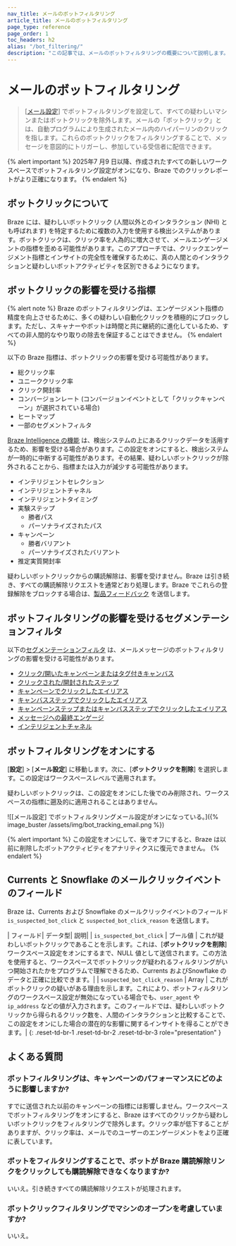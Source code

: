 ```yaml
---
nav_title: メールのボットフィルタリング
article_title: メールのボットフィルタリング
page_type: reference
page_order: 1
toc_headers: h2
alias: "/bot_filtering/"
description: "この記事では、メールのボットフィルタリングの概要について説明します。"
---
```


# メールのボットフィルタリング

> [[メール設定]({{site.baseurl}}/user_guide/administrative/app_settings/email_settings)] でボットフィルタリングを設定して、すべての疑わしいマシンまたはボットクリックを除外します。メールの「ボットクリック」とは、自動プログラムにより生成されたメール内のハイパーリンのクリックを指します。これらのボットクリックをフィルタリングすることで、メッセージを意図的にトリガーし、参加している受信者に配信できます。

{% alert important %}
2025年7 月9 日以降、作成されたすべての新しいワークスペースでボットフィルタリング設定がオンになり、Braze でのクリックレポートがより正確になります。
{% endalert %}

## ボットクリックについて

Braze には、疑わしいボットクリック (人間以外とのインタラクション (NHI) とも呼ばれます) を特定するために複数の入力を使用する検出システムがあります。ボットクリックは、クリック率を人為的に増大させて、メールエンゲージメントの指標を歪める可能性があります。このアプローチでは、クリックエンゲージメント指標とインサイトの完全性を確保するために、真の人間とのインタラクションと疑わしいボットアクティビティを区別できるようになります。

## ボットクリックの影響を受ける指標

{% alert note %}
Braze のボットフィルタリングは、エンゲージメント指標の精度を向上させるために、多くの疑わしい自動化クリックを積極的にブロックします。ただし、スキャナーやボットは時間と共に継続的に進化しているため、すべての非人間的なやり取りの除去を保証することはできません。
{% endalert %}

以下の Braze 指標は、ボットクリックの影響を受ける可能性があります。

- 総クリック率
- ユニーククリック率
- クリック開封率
- コンバージョンレート (コンバージョンイベントとして「クリックキャンペーン」が選択されている場合)
- ヒートマップ
- 一部のセグメントフィルタ

[ Braze Intelligence の機能]({{site.baseurl}}/user_guide/brazeai/intelligence) は、検出システムの上にあるクリックデータを活用するため、影響を受ける場合があります。この設定をオンにすると、検出システムが一時的に中断する可能性があります。その結果、疑わしいボットクリックが除外されることから、指標または入力が減少する可能性があります。

- インテリジェントセレクション
- インテリジェントチャネル
- インテリジェントタイミング
- 実験ステップ
    - 勝者パス
    - パーソナライズされたパス
- キャンペーン
    - 勝者バリアント
    - パーソナライズされたバリアント
- 推定実質開封率

疑わしいボットクリックからの購読解除は、影響を受けません。Braze は引き続き、すべての購読解除リクエストを通常どおり処理します。Braze でこれらの登録解除をブロックする場合は、[製品フィードバック]({{site.baseurl}}/user_guide/administrative/access_braze/portal) を送信します。

## ボットフィルタリングの影響を受けるセグメンテーションフィルタ

以下の[セグメンテーションフィルタ]({{site.baseurl}}/user_guide/engagement_tools/segments/segmentation_filters) は、メールメッセージのボットフィルタリングの影響を受ける可能性があります。

- [クリック/開いたキャンペーンまたはタグ付きキャンバス]({{site.baseurl}}/user_guide/engagement_tools/segments/segmentation_filters#clicked-opened-campaign-or-canvas-with-tag)
- [クリックされた/開封されたステップ]({{site.baseurl}}/user_guide/engagement_tools/segments/segmentation_filters#clicked-opened-step)
- [キャンペーンでクリックしたエイリアス]({{site.baseurl}}/user_guide/engagement_tools/segments/segmentation_filters#clicked-alias-in-campaign)
- [キャンバスステップでクリックしたエイリアス]({{site.baseurl}}/user_guide/engagement_tools/segments/segmentation_filters#clicked-alias-in-canvas-step)
- [キャンペーンステップまたはキャンバスステップでクリックしたエイリアス]({{site.baseurl}}/user_guide/engagement_tools/segments/segmentation_filters#clicked-alias-in-any-campaign-or-canvas-step)
- [メッセージへの最終エンゲージ]({{site.baseurl}}/user_guide/engagement_tools/segments/segmentation_filters#last-engaged-with-message)
- [インテリジェントチャネル]({{site.baseurl}}/user_guide/engagement_tools/segments/segmentation_filters#intelligent-channel)

## ボットフィルタリングをオンにする

[**設定**] > [**メール設定**] に移動します。次に、[**ボットクリックを削除**] を選択します。この設定はワークスペースレベルで適用されます。

疑わしいボットクリックは、この設定をオンにした後でのみ削除され、ワークスペースの指標に遡及的に適用されることはありません。

![[メール設定] でボットフィルタリングメール設定がオンになっている。]({% image_buster /assets/img/bot_tracking_email.png %})

{% alert important %}
この設定をオンにして、後でオフにすると、Braze は以前に削除したボットアクティビティをアナリティクスに復元できません。
{% endalert %}

## Currents と Snowflake のメールクリックイベントのフィールド

Braze は、Currents および Snowflake のメールクリックイベントのフィールド `is_suspected_bot_click` と `suspected_bot_click_reason` を送信します。

| フィールド| データ型| 説明|
| `is_suspected_bot_click` | ブール値 | これが疑わしいボットクリックであることを示します。これは、[**ボットクリックを削除**] ワークスペース設定をオンにするまで、NULL 値として送信されます。この方法を使用すると、ワークスペースでボットクリックが疑われるフィルタリングがいつ開始されたかをプログラムで理解できるため、Currents およびSnowflake のデータと正確に比較できます。|
| `suspected_bot_click_reason` | Array | これがボットクリックの疑いがある理由を示します。これにより、ボットフィルタリングのワークスペース設定が無効になっている場合でも、`user_agent` や`ip_address` などの値が入力されます。このフィールドでは、疑わしいボットクリックから得られるクリック数を、人間のインタラクションと比較することで、この設定をオンにした場合の潜在的な影響に関するインサイトを得ることができます。|
{: .reset-td-br-1 .reset-td-br-2 .reset-td-br-3 role="presentation" }

## よくある質問

### ボットフィルタリングは、キャンペーンのパフォーマンスにどのように影響しますか?

すでに送信された以前のキャンペーンの指標には影響しません。ワークスペースでボットフィルタリングをオンにすると、Braze はすべてのクリックから疑わしいボットクリックをフィルタリングで除外します。クリック率が低下することがありますが、クリック率は、メールでのユーザーのエンゲージメントをより正確に表しています。

### ボットをフィルタリングすることで、ボットが Braze 購読解除リンクをクリックしても購読解除できなくなりますか?

いいえ。引き続きすべての購読解除リクエストが処理されます。

### ボットクリックフィルタリングでマシンのオープンを考慮していますか?

いいえ。
